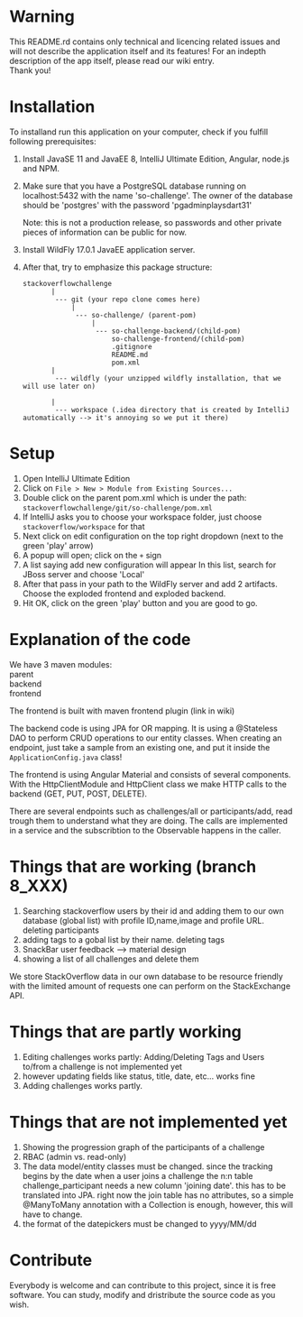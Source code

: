 # Warning
This README.rd contains only technical and licencing related issues and will not describe the application itself and its features! For an indepth description of the app itself, please read our wiki entry.  
Thank you!  

# Installation
To installand run this application on your computer, check if you fulfill following prerequisites:
1. Install JavaSE 11 and JavaEE 8, IntelliJ Ultimate Edition, Angular, node.js and NPM.
2. Make sure that you have a PostgreSQL database running on localhost:5432 with the name 'so-challenge'.
   The owner of the database should be 'postgres' with the password 'pgadminplaysdart31'
     
   Note: this is not a production release, so passwords and other private pieces of information can be public for now.
   
3. Install WildFly 17.0.1 JavaEE application server.

4. After that, try to emphasize this package structure:
   ```
   stackoverflowchallenge
          |
           --- git (your repo clone comes here)
               |
                --- so-challenge/ (parent-pom)
                    |
                     --- so-challenge-backend/(child-pom)
                         so-challenge-frontend/(child-pom)
                         .gitignore
                         README.md
                         pom.xml
          | 
           --- wildfly (your unzipped wildfly installation, that we will use later on)
           
          |
           --- workspace (.idea directory that is created by IntelliJ automatically --> it's annoying so we put it there)
   ```        

# Setup
1. Open IntelliJ Ultimate Edition 
2. Click on ```File > New > Module from Existing Sources...```
3. Double click on the parent pom.xml which is under the path: ```stackoverflowchallenge/git/so-challenge/pom.xml```
4. If IntelliJ asks you to choose your workspace folder, just choose ```stackoverflow/workspace``` for that
5. Next click on edit configuration on the top right dropdown (next to the green 'play' arrow)
6. A popup will open; click on the ```+``` sign 
7. A list saying add new configuration will appear
   In this list, search for JBoss server and choose 'Local'
8. After that pass in your path to the WildFly server and add 2 artifacts.
   Choose the exploded frontend and exploded backend.
9. Hit OK, click on the green 'play' button and you are good to go.

# Explanation of the code
We have 3 maven modules:  
      parent  
      backend  
      frontend  
      
The frontend is built with maven frontend plugin (link in wiki)

The backend code is using JPA for OR mapping.
It is using a @Stateless DAO to perform CRUD operations to our entity classes.
When creating an endpoint, just take a sample from an existing one, and put it inside the ```ApplicationConfig.java``` class!

The frontend is using Angular Material and consists of several components.
With the HttpClientModule and HttpClient class we make HTTP calls to the backend (GET, PUT, POST, DELETE). 

There are several endpoints such as challenges/all or participants/add, read trough them to understand what they are doing.
The calls are implemented in a service and the subscribtion to the Observable<T> happens in the caller.

# Things that are working (branch 8_XXX)
1. Searching stackoverflow users by their id and adding them to our own database (global list) with profile ID,name,image and    profile URL.
   deleting participants
2. adding tags to a gobal list by their name.
   deleting tags
3. SnackBar user feedback --> material design
4. showing a list of all challenges and delete them

We store StackOverflow data in our own database to be resource friendly with the limited amount of requests one can perform on the StackExchange API.

# Things that are partly working
1. Editing challenges works partly:
   Adding/Deleting Tags and Users to/from a challenge is not implemented yet
2. however updating fields like status, title, date, etc... works fine
3. Adding challenges works partly.
   
# Things that are not implemented yet
1. Showing the progression graph of the participants of a challenge
2. RBAC (admin vs. read-only)
3. The data model/entity classes must be changed.
   since the tracking begins by the date when a user joins a challenge
   the n:n table challenge_participant needs a new column 'joining date'.
   this has to be translated into JPA.
   right now the join table has no attributes, so a simple @ManyToMany annotation with a Collection is enough,
   however, this will have to change.
4. the format of the datepickers must be changed to yyyy/MM/dd

# Contribute
Everybody is welcome and can contribute to this project, since it is free software.
You can study, modify and dristribute the source code as you wish.
